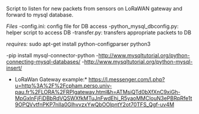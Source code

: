 Script to listen for new packets from sensors on LoRaWAN gateway and forward to mysql database.

*Files*
-config.ini: config file for DB access
-python_mysql_dbconfig.py: helper script to access DB
-transfer.py: transfers appropriate packets to DB

*requires:*
  sudo apt-get install python-configparser
  python3

-pip install mysql-connector-python
-http://www.mysqltutorial.org/python-connecting-mysql-databases/
-http://www.mysqltutorial.org/python-mysql-insert/

* LoRaWan Gateway example:*
https://l.messenger.com/l.php?u=http%3A%2F%2Fcpham.perso.univ-pau.fr%2FLORA%2FRPIgateway.html&h=ATMsiQTd0bXfXnC9xiGh-MpGxlnFjFiDBbRdVQSWXfkMTuJnFwdEhj_R5yaoMMClouN3ePBRpRfe1t9OPQVvtfnPKP7nIIa0GlhvvzxYwQbOOlpntY2ot70TFS_Qgf-uv4M